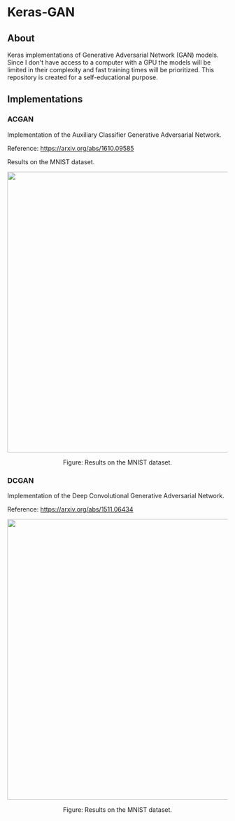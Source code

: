 # Keras-GAN

## About
Keras implementations of Generative Adversarial Network (GAN) models. Since I don't have access to a computer
with a GPU the models will be limited in their complexity and fast training times will be prioritized.
This repository is created for a self-educational purpose.

## Implementations 
### ACGAN
Implementation of the Auxiliary Classifier Generative Adversarial Network.

Reference: https://arxiv.org/abs/1610.09585

Results on the MNIST dataset.

<p align="center">
    <img src="http://eriklindernoren.se/images/acgan.png" width="640"\>
</p>
<p align="center">
    Figure: Results on the MNIST dataset.
</p>

### DCGAN
Implementation of the Deep Convolutional Generative Adversarial Network.

Reference: https://arxiv.org/abs/1511.06434

<p align="center">
    <img src="http://eriklindernoren.se/images/dcgan.png" width="640"\>
</p>
<p align="center">
    Figure: Results on the MNIST dataset.
</p>